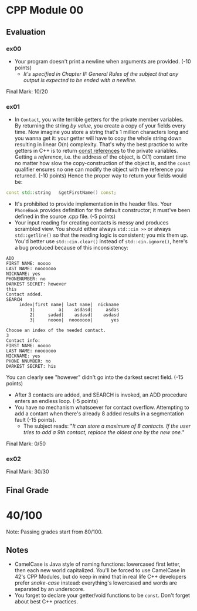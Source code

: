# CPP Module 00
## Evaluation
### ex00
*	Your program doesn't print a newline when arguments are provided. (-10 points)
	*	_It's specified in Chapter II: General Rules of the subject that any output is expected to be ended with a newline._

Final Mark: 10/20
### ex01
*	In `Contact`, you write terrible getters for the private member variables. By returning the string _by value_, you create a copy of your fields every time. Now imagine you store a string that's 1 million characters long and you wanna get it: your getter will have to copy the whole string down resulting in linear O(n) complexity. That's why the best practice to write getters in C++ is to return <ins>const references</ins> to the private variables. Getting a _reference_, i.e. the address of the object, is O(1) constant time no matter how slow the copy-construction of the object is, and the `const` qualifier ensures no one can modify the object with the reference you returned. (-10 points) Hence the proper way to return your fields would be:
``` c++
const std::string	&getFirstName() const;
```
*	It's prohibited to provide implementation in the header files. Your `PhoneBook` provides definition for the default constructor; it must've been defined in the source .cpp file.
(-5 points)
*	Your input reading for creating contacts is messy and produces scrambled view. You should either always `std::cin >>` or always `std::getline()` so that the reading logic is consistent; you mix them up. You'd better use `std::cin.clear()` instead of `std::cin.ignore()`, here's a bug produced because of this inconsistency:
```
ADD
FIRST NAME: noooo
LAST NAME: nooooooo
NICKNAME: yes
PHONENUMBER: no
DARKEST SECRET: however
this
Contact added.
SEARCH
     index|first name| last name|  nickname
         1|         a|    asdasd|     asdas
         2|     sadad|    asdasd|    asdasd
         3|     noooo|  nooooooo|       yes

Choose an index of the needed contact.
3
Contact info: 
FIRST NAME: noooo
LAST NAME: nooooooo
NICKNAME: yes
PHONE NNUMBER: no
DARKEST SECRET: his
```
You can clearly see "however" didn't go into the darkest secret field. (-15 points)
*	After 3 contacts are added, and SEARCH is invoked, an ADD procedure enters an endless loop. (-5 points)
*	You have no mechanism whatsoever for contact overflow. Attempting to add a contant when there's already 8 added results in a segmentation fault (-15 points).
	*	The subject reads: "_It can store a maximum of 8 contacts. If the user tries to add a 9th contact, replace the oldest one by the new one._"

Final Mark: 0/50
### ex02
Final Mark: 30/30

## Final Grade
# __40/100__
Note: Passing grades start from 80/100.
## Notes
*	CamelCase is Java style of naming functions: lowercased first letter, then each new world capitalized. You'll be forced to use CamelCase in 42's CPP Modules, but do keep in mind that in real life C++ developers prefer _snake-case_ instead: everything's lowercased and words are separated by an underscore.
*	You forget to declare your getter/void functions to be `const`. Don't forget about best C++ practices.